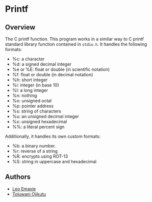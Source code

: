# Printf

## Overview
The C printf function. This program works in a similar way to C printf standard library function contained in `stdio.h`. It handles the following formats:
* %c: a character
* %d: a signed decimal integer
* %e or %E: float or double (in scientific notation)
* %f: float or double (in decimal notation)
* %h: short integer
* %i: integer (in base 10)
* %l: a long integer
* %n: nothing
* %o: unsigned octal
* %p: pointer address
* %s: string of characters
* %u: an unsigned decimal integer
* %x: unsigned hexadecimal
* %%: a literal percent sign

Additionally, it handles its own custom formats:
* %b: a binary number.
* %r: reverse of a string
* %R: encrypts using ROT-13
* %S: string in uppercase and hexadecimal

## Authors
* [Leo Emaxie](https://github.com/leoemaxie)
* [Toluwani Ojikutu](https://github.com/Toluwaniojiks)
